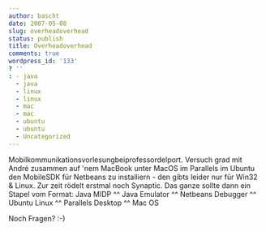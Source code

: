 ```yaml
---
author: bascht
date: 2007-05-08
slug: overheadoverhead
status: publish
title: Overheadoverhead
comments: true
wordpress_id: '133'
? ''
: - java
  - java
  - linux
  - linux
  - mac
  - mac
  - ubuntu
  - ubuntu
  - Uncategorized
---
```


Mobilkommunikationsvorlesungbeiprofessordelport. Versuch grad mit
André zusammen auf 'nem MacBook unter MacOS im Parallels im Ubuntu
den MobileSDK für Netbeans zu installiern - den gibts leider nur
für Win32 & Linux. Zur zeit rödelt erstmal noch Synaptic. Das ganze
sollte dann ein Stapel vom Format:
Java MIDP \^\^ Java Emulator \^\^ Netbeans Debugger \^\^ Ubuntu
Linux \^\^ Parallels Desktop \^\^ Mac OS

Noch Fragen? :-)

 



